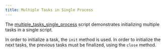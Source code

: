 ```yaml
---
title: Multiple Tasks in Single Process
---
```


The [multiple_tasks_single_process](https://github.com/allegroai/clearml/blob/master/examples/advanced/multiple_tasks_single_process.py)
script demonstrates initializing multiple tasks in a single script. 

In order to initialize a task, the `init` method is used. In order to initialize the next tasks, the previous tasks 
must be finalized, using the `close` method. 